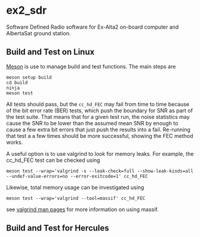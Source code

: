 # ex2_sdr
Software Defined Radio software for Ex-Alta2 on-board computer and AlbertaSat ground station.

## Build and Test on Linux

[Meson](https://mesonbuild.com/index.html) is use to manage build and test functions. The main steps are

```
meson setup build
cd build
ninja
meson test
```

All tests should pass, but the `cc_hd_FEC` may fail from time to time because
of the bit error rate (BER) tests, which push the boundary for SNR as part of
the test suite. That means that for a given test run, the noise statistics may
cause the SNR to be lower than the assumed mean SNR by enough to cause a few
extra bit errors that just push the results into a fail. Re-running that test a
a few times should be more successful, showing the FEC method works.

A useful option is to use valgrind to look for memory leaks. For example, the
cc_hd_FEC test can be checked using

```
meson test --wrap='valgrind -s --leak-check=full --show-leak-kinds=all  --undef-value-errors=no --error-exitcode=1' cc_hd_FEC
```

Likewise, total memory usage can be investigated using
```
meson test --wrap='valgrind --tool=massif' cc_hd_FEC
```

see [valgrind man pages](https://valgrind.org/docs/manual/ms-manual.html) for more information on using massif.


## Build and Test for Hercules


